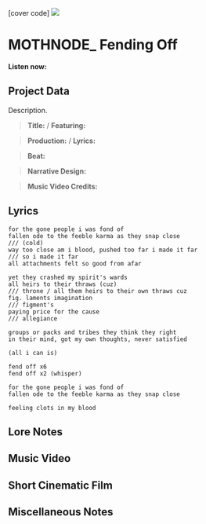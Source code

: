[cover code] ![](57175019_319474918741616_8502199518755923887_n.jpg)

# MOTHNODE_ Fending Off

**Listen now:** 

## Project Data

Description.

> **Title:**  / **Featuring:** 

> **Production:**  / **Lyrics:** 

> **Beat:**

> **Narrative Design:**

> **Music Video Credits:**


## Lyrics

```
for the gone people i was fond of
fallen ode to the feeble karma as they snap close                              /// (cold)
way too close am i blood, pushed too far i made it far                         /// so i made it far
all attachments felt so good from afar 

yet they crashed my spirit's wards
all heirs to their thraws (cuz)                                                /// throne / all them heirs to their own thraws cuz
fig. laments imagination                                                       /// figment's
paying price for the cause                                                     /// allegiance

groups or packs and tribes they think they right
in their mind, got my own thoughts, never satisfied

(all i can is)

fend off x6
fend off x2 (whisper)

for the gone people i was fond of
fallen ode to the feeble karma as they snap close

feeling clots in my blood

```

## Lore Notes

## Music Video

## Short Cinematic Film

## Miscellaneous Notes
